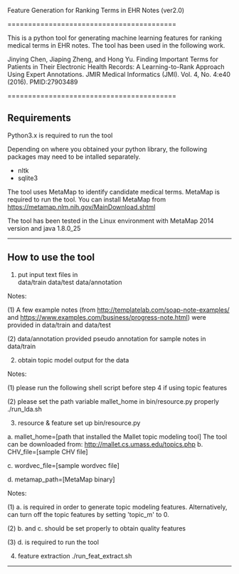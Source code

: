 Feature Generation for Ranking Terms in EHR Notes (ver2.0)

=========================================

This is a python tool for generating machine learning features for ranking 
medical terms in EHR notes. The tool has been used in the following work.

Jinying Chen, Jiaping Zheng, and Hong Yu. Finding Important Terms for Patients in Their Electronic Health Records: A Learning-to-Rank Approach Using Expert Annotations. JMIR Medical Informatics (JMI). Vol. 4, No. 4:e40 (2016). PMID:27903489

=========================================


Requirements
-----------------------------------------
Python3.x is required to run the tool

Depending on where you obtained your python library, the following
packages may need to be intalled separately.
- nltk
- sqlite3

The tool uses MetaMap to identify candidate medical terms. MetaMap is 
required to run the tool. You can install MetaMap from
https://metamap.nlm.nih.gov/MainDownload.shtml

The tool has been tested in the Linux environment with MetaMap 2014 
version and java 1.8.0_25

-----------------------------------------

 

How to use the tool
-----------------------------------------
1. put input text files in  
data/train
data/test
data/annotation

Notes:

(1) A few example notes (from http://templatelab.com/soap-note-examples/
and https://www.examples.com/business/progress-note.html) 
were provided in data/train and data/test

(2) data/annotation provided pseudo annotation for sample notes in data/train


2. obtain topic model output for the data

Notes:

(1) please run the following shell script before step 4 if using topic features

(2) please set the path variable mallet_home in bin/resource.py properly
./run_lda.sh


3. resource & feature set up
bin/resource.py

a. mallet_home=[path that installed the Mallet topic modeling tool]
 The tool can be downloaded from: http://mallet.cs.umass.edu/topics.php
b. CHV_file=[sample CHV file]

c. wordvec_file=[sample wordvec file]

d. metamap_path=[MetaMap binary]

Notes:

(1) a. is required in order to generate topic modeling features. Alternatively, 
can turn off the topic features by setting 'topic_m' to 0.

(2) b. and c. should be set properly to obtain quality features

(3) d. is required to run the tool


4. feature extraction
./run_feat_extract.sh
-----------------------------------------



